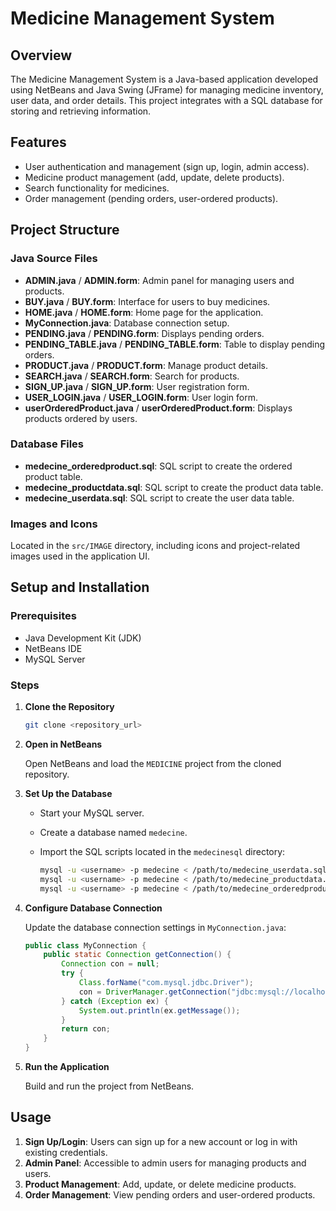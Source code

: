 # Medicine Management System

## Overview

The Medicine Management System is a Java-based application developed using NetBeans and Java Swing (JFrame) for managing medicine inventory, user data, and order details. This project integrates with a SQL database for storing and retrieving information.

## Features

- User authentication and management (sign up, login, admin access).
- Medicine product management (add, update, delete products).
- Search functionality for medicines.
- Order management (pending orders, user-ordered products).

## Project Structure

### Java Source Files

- **ADMIN.java** / **ADMIN.form**: Admin panel for managing users and products.
- **BUY.java** / **BUY.form**: Interface for users to buy medicines.
- **HOME.java** / **HOME.form**: Home page for the application.
- **MyConnection.java**: Database connection setup.
- **PENDING.java** / **PENDING.form**: Displays pending orders.
- **PENDING_TABLE.java** / **PENDING_TABLE.form**: Table to display pending orders.
- **PRODUCT.java** / **PRODUCT.form**: Manage product details.
- **SEARCH.java** / **SEARCH.form**: Search for products.
- **SIGN_UP.java** / **SIGN_UP.form**: User registration form.
- **USER_LOGIN.java** / **USER_LOGIN.form**: User login form.
- **userOrderedProduct.java** / **userOrderedProduct.form**: Displays products ordered by users.

### Database Files

- **medecine_orderedproduct.sql**: SQL script to create the ordered product table.
- **medecine_productdata.sql**: SQL script to create the product data table.
- **medecine_userdata.sql**: SQL script to create the user data table.

### Images and Icons

Located in the `src/IMAGE` directory, including icons and project-related images used in the application UI.

## Setup and Installation

### Prerequisites

- Java Development Kit (JDK)
- NetBeans IDE
- MySQL Server

### Steps

1. **Clone the Repository**

   ```sh
   git clone <repository_url>
   ```

2. **Open in NetBeans**

   Open NetBeans and load the `MEDICINE` project from the cloned repository.

3. **Set Up the Database**

   - Start your MySQL server.
   - Create a database named `medecine`.
   - Import the SQL scripts located in the `medecinesql` directory:

     ```sh
     mysql -u <username> -p medecine < /path/to/medecine_userdata.sql
     mysql -u <username> -p medecine < /path/to/medecine_productdata.sql
     mysql -u <username> -p medecine < /path/to/medecine_orderedproduct.sql
     ```

4. **Configure Database Connection**

   Update the database connection settings in `MyConnection.java`:

   ```java
   public class MyConnection {
       public static Connection getConnection() {
           Connection con = null;
           try {
               Class.forName("com.mysql.jdbc.Driver");
               con = DriverManager.getConnection("jdbc:mysql://localhost/medecine", "root", "password");
           } catch (Exception ex) {
               System.out.println(ex.getMessage());
           }
           return con;
       }
   }
   ```

5. **Run the Application**

   Build and run the project from NetBeans.

## Usage

1. **Sign Up/Login**: Users can sign up for a new account or log in with existing credentials.
2. **Admin Panel**: Accessible to admin users for managing products and users.
3. **Product Management**: Add, update, or delete medicine products.
4. **Order Management**: View pending orders and user-ordered products.


